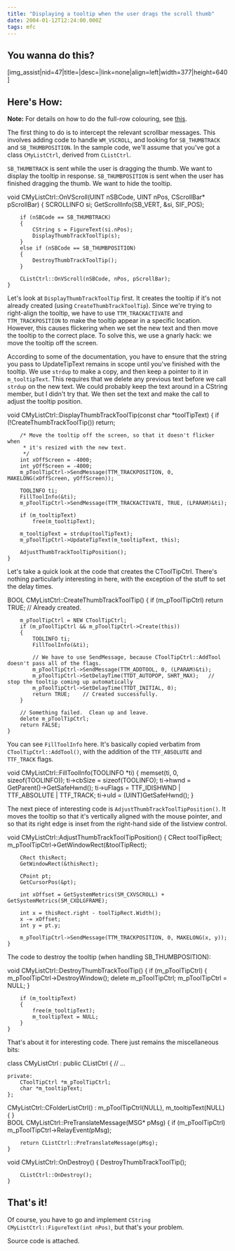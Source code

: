 ```yaml
---
title: "Displaying a tooltip when the user drags the scroll thumb"
date: 2004-01-12T12:24:00.000Z
tags: mfc
---
```

## You wanna do this?

[img_assist|nid=47|title=|desc=|link=none|align=left|width=377|height=640]

## Here's How:

**Note:** For details on how to do the full-row colouring, see [this](/node/view/63).

The first thing to do is to intercept the relevant scrollbar messages. This involves adding code to handle `WM_VSCROLL`, and looking for `SB_THUMBTRACK` and `SB_THUMBPOSITION`. In the sample code, we'll assume that you've got a class `CMyListCtrl`, derived from `CListCtrl`.

`SB_THUMBTRACK` is sent while the user is dragging the thumb. We want to display the tooltip in response. `SB_THUMBPOSITION` is sent when the user has finished dragging the thumb. We want to hide the tooltip.

<div class="snippet">
    void CMyListCtrl::OnVScroll(UINT nSBCode, UINT nPos, CScrollBar* pScrollBar)
    {
        SCROLLINFO si;
        GetScrollInfo(SB_VERT, &si, SIF_POS);

        if (nSBCode == SB_THUMBTRACK)
        {
            CString s = FigureText(si.nPos);
            DisplayThumbTrackToolTip(s);
        }
        else if (nSBCode == SB_THUMBPOSITION)
        {
            DestroyThumbTrackToolTip();
        }

        CListCtrl::OnVScroll(nSBCode, nPos, pScrollBar);
    }

</div>

Let's look at `DisplayThumbTrackToolTip` first. It creates the tooltip if it's not already created (using `CreateThumbTrackToolTip`). Since we're trying to right-align the tooltip, we have to use `TTM_TRACKACTIVATE` and `TTM_TRACKPOSITION` to make the tooltip appear in a specific location. However, this causes flickering when we set the new text and then move the tooltip to the correct place. To solve this, we use a gnarly hack: we move the tooltip off the screen.

According to some of the documentation, you have to ensure that the string you pass to UpdateTipText remains in scope until you've finished with the tooltip. We use `strdup` to make a copy, and then keep a pointer to it in `m_tooltipText`. This requires that we delete any previous text before we call `strdup` on the new text. We could probably keep the text around in a CString member, but I didn't try that. We then set the text and make the call to adjust the tooltip position.

<div class="snippet">
    void CMyListCtrl::DisplayThumbTrackToolTip(const char *toolTipText)
    {
        if (!CreateThumbTrackToolTip())
            return;

        /* Move the tooltip off the screen, so that it doesn't flicker when
         * it's resized with the new text.
         */
        int xOffScreen = -4000;
        int yOffScreen = -4000;
        m_pToolTipCtrl->SendMessage(TTM_TRACKPOSITION, 0, MAKELONG(xOffScreen, yOffScreen));

        TOOLINFO ti;
        FillToolInfo(&ti);
        m_pToolTipCtrl->SendMessage(TTM_TRACKACTIVATE, TRUE, (LPARAM)&ti);

        if (m_tooltipText)
            free(m_tooltipText);

        m_tooltipText = strdup(toolTipText);
        m_pToolTipCtrl->UpdateTipText(m_tooltipText, this);

        AdjustThumbTrackToolTipPosition();
    }

</div>

Let's take a quick look at the code that creates the CToolTipCtrl. There's nothing particularly interesting in here, with the exception of the stuff to set the delay times.

<div class="snippet">
    BOOL CMyListCtrl::CreateThumbTrackToolTip()
    {
        if (m_pToolTipCtrl)
            return TRUE;	// Already created.

        m_pToolTipCtrl = NEW CToolTipCtrl;
        if (m_pToolTipCtrl && m_pToolTipCtrl->Create(this))
        {
            TOOLINFO ti;
            FillToolInfo(&ti);

            // We have to use SendMessage, because CToolTipCtrl::AddTool doesn't pass all of the flags.
            m_pToolTipCtrl->SendMessage(TTM_ADDTOOL, 0, (LPARAM)&ti);
            m_pToolTipCtrl->SetDelayTime(TTDT_AUTOPOP, SHRT_MAX);   // stop the tooltip coming up automatically
            m_pToolTipCtrl->SetDelayTime(TTDT_INITIAL, 0);
            return TRUE;	// Created successfully.
        }

        // Something failed.  Clean up and leave.
        delete m_pToolTipCtrl;
        return FALSE;
    }

</div>

You can see `FillToolInfo` here. It's basically copied verbatim from `CToolTipCtrl::AddTool()`, with the addition of the `TTF_ABSOLUTE` and `TTF_TRACK` flags.

<div class="snippet">
    void CMyListCtrl::FillToolInfo(TOOLINFO *ti)
    {
        memset(ti, 0, sizeof(TOOLINFO));
        ti->cbSize = sizeof(TOOLINFO);
        ti->hwnd = GetParent()->GetSafeHwnd();
        ti->uFlags = TTF_IDISHWND | TTF_ABSOLUTE | TTF_TRACK;
        ti->uId = (UINT)GetSafeHwnd();
    }

</div>

The next piece of interesting code is `AdjustThumbTrackToolTipPosition()`. It moves the tooltip so that it's vertically aligned with the mouse pointer, and so that its right edge is inset from the right-hand side of the listview control.

<div class="snippet">
    void CMyListCtrl::AdjustThumbTrackToolTipPosition()
    {
        CRect toolTipRect;
        m_pToolTipCtrl->GetWindowRect(&toolTipRect);

        CRect thisRect;
        GetWindowRect(&thisRect);

        CPoint pt;
        GetCursorPos(&pt);

        int xOffset = GetSystemMetrics(SM_CXVSCROLL) + GetSystemMetrics(SM_CXDLGFRAME);

        int x = thisRect.right - toolTipRect.Width();
        x -= xOffset;
        int y = pt.y;

        m_pToolTipCtrl->SendMessage(TTM_TRACKPOSITION, 0, MAKELONG(x, y));
    }

</div>

The code to destroy the tooltip (when handling SB_THUMBPOSITION):

<div class="snippet">
    void CMyListCtrl::DestroyThumbTrackToolTip()
    {
        if (m_pToolTipCtrl)
        {
            m_pToolTipCtrl->DestroyWindow();
            delete m_pToolTipCtrl;
            m_pToolTipCtrl = NULL;
        }

        if (m_tooltipText)
        {
            free(m_tooltipText);
            m_tooltipText = NULL;
        }
    }

</div>

That's about it for interesting code. There just remains the miscellaneous bits:

<div class="snippet">
    class CMyListCtrl : public CListCtrl
    {
        // ...

    private:
        CToolTipCtrl *m_pToolTipCtrl;
        char *m_tooltipText;
    };

</div>

<div class="snippet">
    CMyListCtrl::CFolderListCtrl()
        : m_pToolTipCtrl(NULL), m_tooltipText(NULL)
    {
    }

</div>

<div class="snippet">
    BOOL CMyListCtrl::PreTranslateMessage(MSG* pMsg)
    {
        if (m_pToolTipCtrl)
            m_pToolTipCtrl->RelayEvent(pMsg);

        return CListCtrl::PreTranslateMessage(pMsg);
    }

</div>

<div class="snippet">
    void CMyListCtrl::OnDestroy()
    {
        DestroyThumbTrackToolTip();

        CListCtrl::OnDestroy();
    }

</div>

## That's it!

Of course, you have to go and implement `CString CMyListCtrl::FigureText(int nPos)`, but that's your problem.

Source code is attached.
